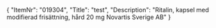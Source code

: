 {
  "ItemNr": "019304",
  "Title": "test",
  "Description": "Ritalin, kapsel med modifierad frisättning, hård 20 mg Novartis Sverige AB"
}